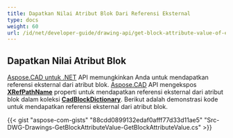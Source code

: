 ```yaml
---
title: Dapatkan Nilai Atribut Blok Dari Referensi Eksternal
type: docs
weight: 60
url: /id/net/developer-guide/drawing-api/get-block-attribute-value-of-external-reference/
---
```


## **Dapatkan Nilai Atribut Blok**

[Aspose.CAD untuk .NET](/cad/net/) API memungkinkan Anda untuk mendapatkan referensi eksternal dari atribut blok. [Aspose.CAD](https://products.aspose.com/cad/net/) API mengekspos [**XRefPathName**](https://reference.aspose.com/cad/net/aspose.cad.fileformats.cad.cadobjects/cadblockentity/properties/xrefpathname) properti untuk mendapatkan referensi eksternal dari atribut blok dalam koleksi [**CadBlockDictionary**](https://reference.aspose.com/cad/net/aspose.cad.fileformats.cad/cadblockdictionary). Berikut adalah demonstrasi kode untuk mendapatkan referensi eksternal dari atribut blok.

{{< gist "aspose-com-gists" "88cdd0899132edaf0afff77d33d11ae5" "Src-DWG-Drawings-GetBlockAttributeValue-GetBlockAttributeValue.cs" >}}
